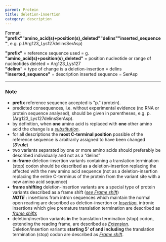 ```yaml
---
parent: Protein
title: deletion-insertion
category: description
---
```


Format:   **"prefix""amino_acid(s)+position(s)\_deleted""delins""inserted\_sequence"**,  e.g. p.(Arg123\_Lys127delinsSerAsp)

**"prefix"**  =  reference sequence used  =  g.<br>
**"amino\_acid(s)+position(s)\_deleted"**  =  position nucleotide or range of nucleotides deleted  =  Arg123\_Lys127<br>
**"delins"**  =  type of change is a deletion-insertion  =  delins<br>
**"inserted_sequence"**  =  description inserted sequence  =  SerAsp<br>

---

### Note

* **prefix** reference sequence accepted is "p." (protein).
* predicted consequences, i.e. without experimental evidence (no RNA or protein sequence analysed), should be given in parentheses, e.g. p.(Arg123\_Lys127delinsSerAsp).
* by definition, when **one** amino acid is replaced with **one** other amino acid the change is a [_substitution_](/recommendations/protein/variant/substitution/).
* for all descriptions the **most C-terminal position** possible of the reference sequence is arbitrarily assigned to have been changed (_**3'rule**_)
* two variants separated by one or more amino acids should preferably be described individually and not as a “delins”
* **in-frame** deletion-insertion variants containing a translation termination (stop) codon should be described as a deletion-insertion replacing the affected with the new amino acid sequence (not as a deletion-insertion replacing the entire C-terminus of the protein from the variant site with a new amino acid sequence)
* **frame shifting** deletion-insertion variants are a special type of protein variants described as a frame shift ([_see Frame shift_](/recommendations/protein/variant/frameshift/))<br>
_**NOTE**_ :  insertions from intron sequences which maintain the normal open reading are described as deletion-insertion or [_Insertion_](/recommendations/protein/variant/insertion/), intronic insertions which give premature translation termination are described as [_frame shifts_](/recommendations/protein/variant/frameshift/)
* deletion/insertion variants **in** the translation termination (stop) codon, extending the reading frame, are described as [_Extension_](/recommendations/protein/variant/extension). Deletion/insertion variants **starting 5' of and including** the translation termination (stop) codon are described as [_Frame shift_](/recommendations/protein/variant/frameshift).
